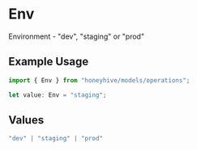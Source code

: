# Env

Environment - "dev", "staging" or "prod"

## Example Usage

```typescript
import { Env } from "honeyhive/models/operations";

let value: Env = "staging";
```

## Values

```typescript
"dev" | "staging" | "prod"
```